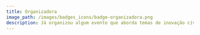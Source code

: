 ```yaml
---
title: Organizadora
image_path: /images/badges_icons/badge-organizadora.png
description: Já organizou algum evento que aborda temas de inovação cívica, como Open Data Day, Cerveja com Dados e sprints de código.
---
```

